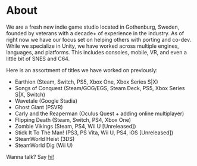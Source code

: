 # About
We are a fresh new indie game studio located in Gothenburg, Sweden, founded by veterans with a decade+ of experience in the industry. As of right now we have our focus set on helping others with porting and co-dev. While we specialize in Unity, we have worked across multiple engines, languages, and platforms. This includes consoles, mobile, VR, and even a little bit of SNES and C64.

Here is an assortment of titles we have worked on previously:
- Earthion (Steam, Switch, PS5, Xbox One, Xbox Series S|X)
- Songs of Conquest (Steam/GOG/EGS, Steam Deck, PS5, Xbox Series S|X, Switch)
- Wavetale (Google Stadia)
- Ghost Giant (PSVR)
- Carly and the Reaperman (Oculus Quest + adding online multiplayer)
- Flipping Death (Steam, Switch, PS4, Xbox One)
- Zombie Vikings (Steam, PS4, Wii U [Unreleased])
- Stick It To The Man! (PS3, PS Vita, Wii U, PS4, iOS [Unreleased])
- SteamWorld Heist (3DS)
- SteamWorld Dig (Wii U)

Wanna talk? Say [hi!](mailto:info@yukigunigames.com?subject=Hi!)